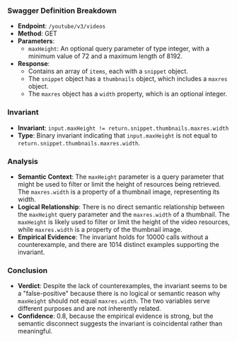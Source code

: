### Swagger Definition Breakdown
- **Endpoint**: `/youtube/v3/videos`
- **Method**: GET
- **Parameters**:
  - `maxHeight`: An optional query parameter of type integer, with a minimum value of 72 and a maximum length of 8192.
- **Response**:
  - Contains an array of `items`, each with a `snippet` object.
  - The `snippet` object has a `thumbnails` object, which includes a `maxres` object.
  - The `maxres` object has a `width` property, which is an optional integer.

### Invariant
- **Invariant**: `input.maxHeight != return.snippet.thumbnails.maxres.width`
- **Type**: Binary invariant indicating that `input.maxHeight` is not equal to `return.snippet.thumbnails.maxres.width`.

### Analysis
- **Semantic Context**: The `maxHeight` parameter is a query parameter that might be used to filter or limit the height of resources being retrieved. The `maxres.width` is a property of a thumbnail image, representing its width.
- **Logical Relationship**: There is no direct semantic relationship between the `maxHeight` query parameter and the `maxres.width` of a thumbnail. The `maxHeight` is likely used to filter or limit the height of the video resources, while `maxres.width` is a property of the thumbnail image.
- **Empirical Evidence**: The invariant holds for 10000 calls without a counterexample, and there are 1014 distinct examples supporting the invariant.

### Conclusion
- **Verdict**: Despite the lack of counterexamples, the invariant seems to be a "false-positive" because there is no logical or semantic reason why `maxHeight` should not equal `maxres.width`. The two variables serve different purposes and are not inherently related.
- **Confidence**: 0.8, because the empirical evidence is strong, but the semantic disconnect suggests the invariant is coincidental rather than meaningful.
